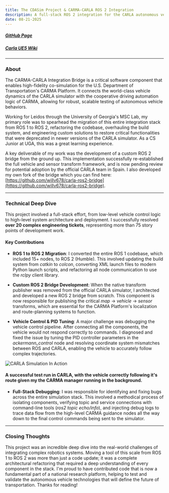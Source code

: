```yaml
---
title: The CDASim Project & CARMA-CARLA ROS 2 Integration
description: A full-stack ROS 2 integration for the CARLA autonomous vehicle simulator and connected systems.
date: 08-21-2025
---
```


##### [GitHub Page](https://github.com/usdot-fhwa-stol/carma-carla-integration)
##### [Carla UE5 Wiki](https://carla-ue5.readthedocs.io/en/latest/)
---

### About

The CARMA-CARLA Integration Bridge is a critical software component that enables high-fidelity co-simulation for the U.S. Department of Transportation's CARMA Platform. It connects the world-class vehicle dynamics of the CARLA simulator with the cooperative driving automation logic of CARMA, allowing for robust, scalable testing of autonomous vehicle behaviors.

Working for Leidos through the University of Georgia's MSC Lab, my primary role was to spearhead the migration of this entire integration stack from ROS 1 to ROS 2, refactoring the codebase, overhauling the build system, and engineering custom solutions to restore critical functionalities that were deprecated in newer versions of the CARLA simulator. As a CS Junior at UGA, this was a great learning experience.

A key deliverable of my work was the development of a custom ROS 2 bridge from the ground up. This implementation successfully re-established the full vehicle and sensor transform framework, and is now pending review for potential adoption by the official CARLA team in Spain. I also developed my own fork of the bridge which you can find here: [https://github.com/willv678/carla-ros2-bridge](https://github.com/willv678/carla-ros2-bridge).

---

### Technical Deep Dive

This project involved a full-stack effort, from low-level vehicle control logic to high-level system architecture and deployment. I successfully resolved **over 20 complex engineering tickets**, representing more than 75 story points of development work.

#### Key Contributions

-   **ROS 1 to ROS 2 Migration**: I converted the entire ROS 1 codebase, which included 15+ nodes, to ROS 2 (Humble). This involved updating the build system from *catkin* to *colcon*, converting XML launch files to modern Python launch scripts, and refactoring all node communication to use the *rclpy* client library.

-   **Custom ROS 2 Bridge Development**: When the native transform publisher was removed from the official CARLA simulator, I architected and developed a new ROS 2 bridge from scratch. This component is now responsible for publishing the critical *map* -> *vehicle* -> *sensor* transforms, which are essential for the CARMA Platform's localization and route-planning systems to function.

-   **Vehicle Control & PID Tuning**: A major challenge was debugging the vehicle control pipeline. After connecting all the components, the vehicle would not respond correctly to commands. I diagnosed and fixed the issue by tuning the PID controller parameters in the *ackermann_control* node and resolving coordinate system mismatches between ROS and CARLA, enabling the vehicle to accurately follow complex trajectories.

![CARLA Simulation In Action](/gifs/cdasim.gif)
#### A successful test run in CARLA, with the vehicle correctly following it's route given my the CARMA manager running in the background.

-   **Full-Stack Debugging**: I was responsible for identifying and fixing bugs across the entire simulation stack. This involved a methodical process of isolating components, verifying topic and service connections with command-line tools (*ros2 topic echo/info*), and injecting debug logs to trace data flow from the high-level CARMA guidance nodes all the way down to the final control commands being sent to the simulator.

---

### Closing Thoughts

This project was an incredible deep dive into the real-world challenges of integrating complex robotics systems. Moving a tool of this scale from ROS 1 to ROS 2 was more than just a code update; it was a complete architectural refactoring that required a deep understanding of every component in the stack. I'm proud to have contributed code that is now a fundamental part of a national research platform, helping to test and validate the autonomous vehicle technologies that will define the future of transportation. Thanks for reading!